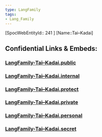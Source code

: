 ```yaml
---
type: LangFamily
tags: 
- Lang_Family
---
```

[SpocWebEntityId:: 241 ]
[Name::Tai–Kadai]


## Confidential Links & Embeds: 

### [LangFamily-Tai–Kadai.public](/_public\Language\Lang~Family/LangFamily-Tai–Kadai.public.md) 

### [LangFamily-Tai–Kadai.internal](/_internal\Language\Lang~Family/LangFamily-Tai–Kadai.internal.md) 

### [LangFamily-Tai–Kadai.protect](/_protect\Language\Lang~Family/LangFamily-Tai–Kadai.protect.md) 

### [LangFamily-Tai–Kadai.private](/_private\Language\Lang~Family/LangFamily-Tai–Kadai.private.md) 

### [LangFamily-Tai–Kadai.personal](/_personal\Language\Lang~Family/LangFamily-Tai–Kadai.personal.md) 

### [LangFamily-Tai–Kadai.secret](/_secret\Language\Lang~Family/LangFamily-Tai–Kadai.secret.md)

